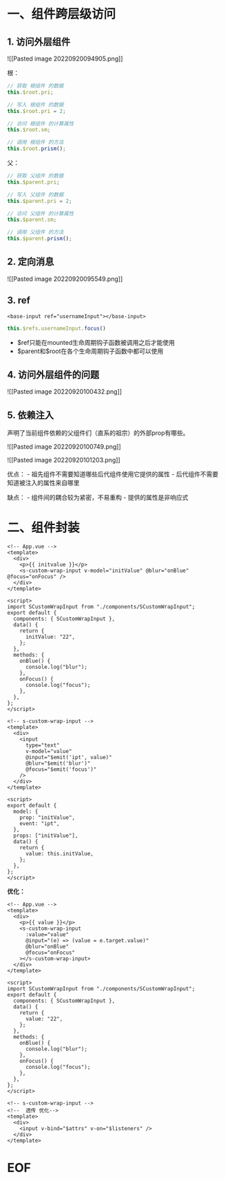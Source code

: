 # 一、组件跨层级访问

## 1. 访问外层组件

![[Pasted image 20220920094905.png]]

根：
```javascript
// 获取 根组件 的数据
this.$root.pri;

// 写入 根组件 的数据
this.$root.pri = 2;

// 访问 根组件 的计算属性
this.$root.sm;

// 调用 根组件 的方法
this.$root.prism();
```

父：
```javascript
// 获取 父组件 的数据
this.$parent.pri;

// 写入 父组件 的数据
this.$parent.pri = 2;

// 访问 父组件 的计算属性
this.$parent.sm;

// 调用 父组件 的方法
this.$parent.prism();
```

## 2. 定向消息

![[Pasted image 20220920095549.png]]

## 3. ref

```vue
<base-input ref="usernameInput"></base-input>
```

```javascript
this.$refs.usernameInput.focus()
```

- \$ref只能在mounted生命周期钩子函数被调用之后才能使用
- \$parent和\$root在各个生命周期钩子函数中都可以使用

## 4. 访问外层组件的问题

![[Pasted image 20220920100432.png]]

## 5. 依赖注入

声明了当前组件依赖的父组件们（直系的祖宗）的外部prop有哪些。

![[Pasted image 20220920100749.png]]

![[Pasted image 20220920101203.png]]

优点：
	- 祖先组件不需要知道哪些后代组件使用它提供的属性
	- 后代组件不需要知道被注入的属性来自哪里

缺点：
	- 组件间的耦合较为紧密，不易重构
	- 提供的属性是非响应式


# 二、组件封装

```vue
<!-- App.vue -->
<template>
  <div>
    <p>{{ initvalue }}</p>
    <s-custom-wrap-input v-model="initValue" @blur="onBlue" @focus="onFocus" />
  </div>
</template>

<script>
import SCustomWrapInput from "./components/SCustomWrapInput";
export default {
  components: { SCustomWrapInput },
  data() {
    return {
      initValue: "22",
    };
  },
  methods: {
    onBlue() {
      console.log("blur");
    },
    onFocus() {
      console.log("focus");
    },
  },
};
</script>
```

```vue
<!-- s-custom-wrap-input -->
<template>
  <div>
    <input
      type="text"
      v-model="value"
      @input="$emit('ipt', value)"
      @blur="$emit('blur')"
      @focus="$emit('focus')"
    />
  </div>
</template>

<script>
export default {
  model: {
    prop: "initValue",
    event: "ipt",
  },
  props: ["initValue"],
  data() {
    return {
      value: this.initValue,
    };
  },
};
</script>
```


**优化：**

```vue
<!-- App.vue -->
<template>
  <div>
    <p>{{ value }}</p>
    <s-custom-wrap-input
      :value="value"
      @input="(e) => (value = e.target.value)"
      @blur="onBlue"
      @focus="onFocus"
    ></s-custom-wrap-input>
  </div>
</template>

<script>
import SCustomWrapInput from "./components/SCustomWrapInput";
export default {
  components: { SCustomWrapInput },
  data() {
    return {
      value: "22",
    };
  },
  methods: {
    onBlue() {
      console.log("blur");
    },
    onFocus() {
      console.log("focus");
    },
  },
};
</script>
```

```vue
<!-- s-custom-wrap-input -->
<!--  透传 优化-->
<template>
  <div>
    <input v-bind="$attrs" v-on="$listeners" />
  </div>
</template>
```



# EOF
